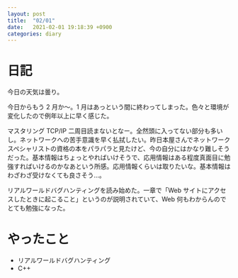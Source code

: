 ```yaml
---
layout: post
title:  "02/01"
date:   2021-02-01 19:18:39 +0900
categories: diary
---
```

# 日記

今日の天気は曇り。

今日からもう 2 月か～。1 月はあっという間に終わってしまった。色々と環境が変化したので例年以上に早く感じた。

マスタリング TCP/IP 二周目読まないとなー。全然頭に入ってない部分も多いし。ネットワークへの苦手意識を早く払拭したい。昨日本屋さんでネットワークスペシャリストの資格の本をパラパラと見たけど、今の自分にはかなり難しそうだった。基本情報はちょっとやればいけそうで、応用情報はある程度真面目に勉強すればいけるのかなあという所感。応用情報くらいは取りたいな。基本情報はわざわざ受けなくても良さそう...。

リアルワールドバグハンティングを読み始めた。一章で「Web サイトにアクセスしたときに起こること」というのが説明されていて、Web 何もわからんのでとても勉強になった。

# やったこと

- リアルワールドバグハンティング
- C++